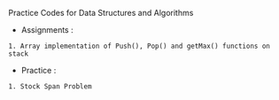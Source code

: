 Practice Codes for Data Structures and Algorithms

   * Assignments :

    1. Array implementation of Push(), Pop() and getMax() functions on stack
    
   * Practice :

    1. Stock Span Problem

